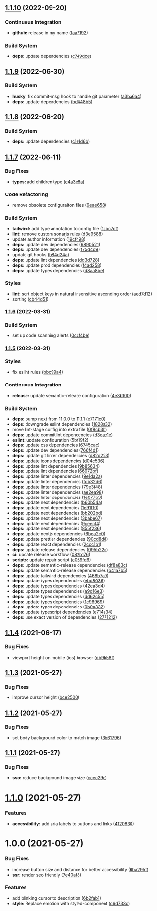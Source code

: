 ## [1.1.10](https://github.com/simongolms/gol.ms/compare/v1.1.9...v1.1.10) (2022-09-20)


### Continuous Integration

* **github:** release in my name ([faa7192](https://github.com/simongolms/gol.ms/commit/faa71922a253677d49a46a671d7eb823dd020a7a))


### Build System

* **deps:** update dependencies ([c749dce](https://github.com/simongolms/gol.ms/commit/c749dce2f7b5acd9e9a6398495e20362d0aa9fc8))

## [1.1.9](https://github.com/simongolms/gol.ms/compare/v1.1.8...v1.1.9) (2022-06-30)


### Build System

* **husky:** fix commit-msg hook to handle git parameter ([a3ba6a4](https://github.com/simongolms/gol.ms/commit/a3ba6a4ee78aea549201a92749685543146e25c3))
* **deps:** update dependencies ([bd448b5](https://github.com/simongolms/gol.ms/commit/bd448b55dd9ce56a737437d48c51af6d51d164e6))

## [1.1.8](https://github.com/simongolms/gol.ms/compare/v1.1.7...v1.1.8) (2022-06-20)


### Build System

* **deps:** update dependencies ([c1e1d6b](https://github.com/simongolms/gol.ms/commit/c1e1d6bd89b51700bea3c2b71f4852e8ff658765))

## [1.1.7](https://github.com/simongolms/gol.ms/compare/v1.1.6...v1.1.7) (2022-06-11)


### Bug Fixes

* **types:** add children type ([c4a3e8a](https://github.com/simongolms/gol.ms/commit/c4a3e8a51c2c3207813ee0868258206164549cee))


### Code Refactoring

* remove obsolete configuraiton files ([9eae658](https://github.com/simongolms/gol.ms/commit/9eae65839aa6eb37a3c3c549633bc53d07c7c7d3))


### Build System

* **tailwind:** add type annotation to config file ([1abc7cf](https://github.com/simongolms/gol.ms/commit/1abc7cf4be92eee3b1a53110cf30b8ef00b1e034))
* **lint:** remove custom sonarjs rules ([d3e9588](https://github.com/simongolms/gol.ms/commit/d3e9588930f3fd1829e817323b208a8f7b722ece))
* update author information ([19cf498](https://github.com/simongolms/gol.ms/commit/19cf49899b77ea1a76d383eeadbedb159d94a5ac))
* **deps:** update dev dependencies ([6890521](https://github.com/simongolms/gol.ms/commit/68905216c24995d80a1fe07d96532cb1d38ea96c))
* **deps:** update dev dependencies ([f75d4d9](https://github.com/simongolms/gol.ms/commit/f75d4d9bf8779a7fec7158dd3c11abdce7d3ad78))
* update git hooks ([b84d24a](https://github.com/simongolms/gol.ms/commit/b84d24a8ef46d20c180e5b89d569c804c3854da5))
* **deps:** update lint dependencies ([dd3d728](https://github.com/simongolms/gol.ms/commit/dd3d72895be79e15cf1124f0852582e876496db2))
* **deps:** update prod dependencies ([f4ad258](https://github.com/simongolms/gol.ms/commit/f4ad258aaf0834c01577f2d99fc44944574bffe8))
* **deps:** update types dependencies ([d8aa8be](https://github.com/simongolms/gol.ms/commit/d8aa8beb1c7a190c4299e3f39e8d337f2bd0d209))


### Styles

* **lint:** sort object keys in natural insensitive ascending order ([aed7d12](https://github.com/simongolms/gol.ms/commit/aed7d1297a15586d0980db65fcbd5dcc3771b8d6))
* sorting ([cb44d51](https://github.com/simongolms/gol.ms/commit/cb44d5170a3012626fd9cf89f632104e24ba2596))

### [1.1.6](https://github.com/simongolms/gol.ms/compare/v1.1.5...v1.1.6) (2022-03-31)


### Build System

* set up code scanning alerts ([0ccf4be](https://github.com/simongolms/gol.ms/commit/0ccf4be5c435b68ac5829285242e5e86f79d1105))

### [1.1.5](https://github.com/simongolms/gol.ms/compare/v1.1.4...v1.1.5) (2022-03-31)


### Styles

* fix eslint rules ([bbc99a4](https://github.com/simongolms/gol.ms/commit/bbc99a48d40185d377e35ca3e6df9c120b2a0a0b))


### Continuous Integration

* **release:** update semantic-release configuration ([4e3b100](https://github.com/simongolms/gol.ms/commit/4e3b10075c637b7a08fe5bf5d62e82607c9b55a3))


### Build System

* **deps:** bump next from 11.0.0 to 11.1.1 ([e7171c0](https://github.com/simongolms/gol.ms/commit/e7171c01db10637ae356d1c29ea1634ee2a9cd7a))
* **deps:** downgrade eslint dependencies ([1828a32](https://github.com/simongolms/gol.ms/commit/1828a329cb5b7b05487d11117a01b06f29d2982f))
* move lint-stage config into extra file ([0f8cb3b](https://github.com/simongolms/gol.ms/commit/0f8cb3bfa56f15ea4e2e8e1ff35b1b1621c4607d))
* **deps:** update commitlint dependencies ([d3eae1e](https://github.com/simongolms/gol.ms/commit/d3eae1e829faf0d81405ffdfac454f72354226d6))
* **eslint:** update configuration ([5bf19f2](https://github.com/simongolms/gol.ms/commit/5bf19f2b1e9efa429f6a60654f6646c1fb6084ab))
* **deps:** update css dependencies ([6745cac](https://github.com/simongolms/gol.ms/commit/6745cacbfa2b62ca73ac45975ff55583e452b8c4))
* **deps:** update dev dependencies ([766f4d1](https://github.com/simongolms/gol.ms/commit/766f4d1ddad4cd414b4103c360a598894e9075dd))
* **deps:** update git linter dependencies ([d82d223](https://github.com/simongolms/gol.ms/commit/d82d223ae7633c369aa515acbdf112c0a6c68bca))
* **deps:** update icons dependencies ([d04c536](https://github.com/simongolms/gol.ms/commit/d04c536a9b8ccf5f832ae5bd730e80115b7d7295))
* **deps:** update lint dependencies ([9b85634](https://github.com/simongolms/gol.ms/commit/9b85634961cb97f1910713b90cbeee824ea2dde9))
* **deps:** update lint dependencies ([66972bf](https://github.com/simongolms/gol.ms/commit/66972bf94984ac4f7a6745050b6be57ddf7a8ca2))
* **deps:** update linter dependencies ([9e1da2a](https://github.com/simongolms/gol.ms/commit/9e1da2abac3cd8026f29cd3d9b2d0ece51407062))
* **deps:** update linter dependencies ([fdb32d6](https://github.com/simongolms/gol.ms/commit/fdb32d66f498049e4ce22720a4f37b4afd916f32))
* **deps:** update linter dependencies ([79e3f48](https://github.com/simongolms/gol.ms/commit/79e3f480113402ca5a2cfb24d13edc1d18ba0ec7))
* **deps:** update linter dependencies ([ae2ea98](https://github.com/simongolms/gol.ms/commit/ae2ea981c8262c667eca00e2fcae4a3c9b6f3304))
* **deps:** update linter dependencies ([1e077b3](https://github.com/simongolms/gol.ms/commit/1e077b358ad3939670f6ae19328941229bca8505))
* **deps:** update next dependencies ([b60b54a](https://github.com/simongolms/gol.ms/commit/b60b54ad4b8bf8892625a6011d903cf720e96730))
* **deps:** update next dependencies ([1e91f10](https://github.com/simongolms/gol.ms/commit/1e91f10182fb8941f792b31ff5ba8aa3465d4796))
* **deps:** update next dependencies ([bb202bd](https://github.com/simongolms/gol.ms/commit/bb202bdae2ef5961bca84cf69387566e02226c14))
* **deps:** update next dependencies ([3babe67](https://github.com/simongolms/gol.ms/commit/3babe67dad7b1260f629e5dd5a910f3c1224478f))
* **deps:** update next dependencies ([9ceecf4](https://github.com/simongolms/gol.ms/commit/9ceecf43669e2806b0b5ebfeb8e73d9a28ff3208))
* **deps:** update next dependencies ([855f236](https://github.com/simongolms/gol.ms/commit/855f236cc11e37cb2740e166f8d46da4945fb235))
* **deps:** update nextjs dependencies ([6bea2c0](https://github.com/simongolms/gol.ms/commit/6bea2c0dc9147d90b34b8558dfa8aa2f7597696f))
* **deps:** update prettier dependencies ([90cd8d8](https://github.com/simongolms/gol.ms/commit/90cd8d8622675b646ef5d70b338f991b714eb9cc))
* **deps:** update react dependencies ([2ccc1b1](https://github.com/simongolms/gol.ms/commit/2ccc1b1620661f825a122c74e5e99ea4153babcf))
* **deps:** update release dependencies ([095b22c](https://github.com/simongolms/gol.ms/commit/095b22cdb746e57de66d649f0fe098fd41f704ac))
* **ci:** update release workflow ([082b176](https://github.com/simongolms/gol.ms/commit/082b1764041ab8078e2da678e29417479312f2c1))
* **scripts:** update repair script ([c069fd6](https://github.com/simongolms/gol.ms/commit/c069fd6fb800fb00b6141359925c3d9254d0b947))
* **deps:** update semantic-release dependencies ([df8a83c](https://github.com/simongolms/gol.ms/commit/df8a83c45b58b295b5b596101dbce061b7c18206))
* **deps:** update semantic-release dependencies ([b41a7b5](https://github.com/simongolms/gol.ms/commit/b41a7b53f1e9bc58a1dd9ddf319f5e63b7f4e0be))
* **deps:** update tailwind dependencies ([468b7a9](https://github.com/simongolms/gol.ms/commit/468b7a9a67e2a191d56dc51af321b6eaaeae3c5e))
* **deps:** update types dependencies ([ebd8036](https://github.com/simongolms/gol.ms/commit/ebd8036cda07ff04ba9546d73a12e0920ff31693))
* **deps:** update types dependencies ([42ea3d4](https://github.com/simongolms/gol.ms/commit/42ea3d4f6eeef170bdd01d3656e60b4fd256e5d3))
* **deps:** update types dependencies ([a9d16e3](https://github.com/simongolms/gol.ms/commit/a9d16e3567a6f02f80f4547e5fdea48002c74c7b))
* **deps:** update types dependencies ([dd62c55](https://github.com/simongolms/gol.ms/commit/dd62c55e84be23b123a658086dfbe2c9e419a481))
* **deps:** update types dependencies ([1c96969](https://github.com/simongolms/gol.ms/commit/1c9696967603e8112c775c3222a2ca3d10e01654))
* **deps:** update types dependencies ([9b0a332](https://github.com/simongolms/gol.ms/commit/9b0a332412a3aced693cb63f69c62e9a6b916224))
* **deps:** update typescript dependencies ([e714a34](https://github.com/simongolms/gol.ms/commit/e714a3405135420c085b992efa5c8967560ac058))
* **deps:** use exact version of dependencies ([2771212](https://github.com/simongolms/gol.ms/commit/2771212d31c040c94c6beefc2464892178eeb927))

## [1.1.4](https://github.com/simongolms/gol.ms/compare/v1.1.3...v1.1.4) (2021-06-17)


### Bug Fixes

* viewport height on mobile (ios) browser ([db9b58f](https://github.com/simongolms/gol.ms/commit/db9b58f1832569bda854cf700816def6253d4934))

## [1.1.3](https://github.com/simongolms/gol.ms/compare/v1.1.2...v1.1.3) (2021-05-27)


### Bug Fixes

* improve cursor height ([bce2500](https://github.com/simongolms/gol.ms/commit/bce250086ef2b2f6a6c7f2043f1954756184b644))

## [1.1.2](https://github.com/simongolms/gol.ms/compare/v1.1.1...v1.1.2) (2021-05-27)


### Bug Fixes

* set body background color to match image ([3b61796](https://github.com/simongolms/gol.ms/commit/3b61796ed8daf7a28eb8a5908acc8e594cd69d5d))

## [1.1.1](https://github.com/simongolms/gol.ms/compare/v1.1.0...v1.1.1) (2021-05-27)


### Bug Fixes

* **sso:** reduce background image size ([ccec29e](https://github.com/simongolms/gol.ms/commit/ccec29e164f2b7da15fd15f05f03cac6df4273e2))

# [1.1.0](https://github.com/simongolms/gol.ms/compare/v1.0.0...v1.1.0) (2021-05-27)


### Features

* **accessibility:** add aria labels to buttons and links ([4120830](https://github.com/simongolms/gol.ms/commit/41208304d390d764612949bbf259acf975a4306c))

# 1.0.0 (2021-05-27)


### Bug Fixes

* increase button size and distance for better accessibility ([6ba295f](https://github.com/simongolms/gol.ms/commit/6ba295f6a2ddff66bdff12e918840e09dcdf7b0a))
* **ssr:** render seo friendly ([7e40af8](https://github.com/simongolms/gol.ms/commit/7e40af835ca45619abf1a21a4851c4a214e8bee1))


### Features

* add blinking cursor to description ([6b2fab1](https://github.com/simongolms/gol.ms/commit/6b2fab17f8dbfad032aaae51f027502d5daec2a1))
* **style:** Replace emotion with styled-component ([c6d733c](https://github.com/simongolms/gol.ms/commit/c6d733c1dc859f186633f7d8941ab4dccd7c3a14))
